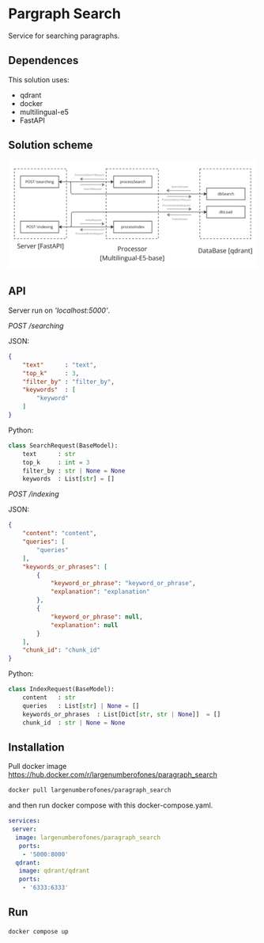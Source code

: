 # Pargraph Search

Service for searching paragraphs.


## Dependences

This solution uses:
+ qdrant
+ docker
+ multilingual-e5
+ FastAPI


## Solution scheme
![Изображение](doc/scheme.png "Scheme")


## API
Server run on *'localhost:5000'*.

*POST /searching*

JSON:
```json
{
    "text"      : "text",
    "top_k"     : 3,
    "filter_by" : "filter_by",
    "keywords"  : [
        "keyword"
    ]
}
```

Python:
```python
class SearchRequest(BaseModel):
    text      : str
    top_k     : int = 3
    filter_by : str | None = None
    keywords  : List[str] = []
```

*POST /indexing*

JSON:
```json
{
    "content": "content",
    "queries": [
        "queries"
    ],
    "keywords_or_phrases": [
        {
            "keyword_or_phrase": "keyword_or_phrase",
            "explanation": "explanation"
        },
        {
            "keyword_or_phrase": null,
            "explanation": null
        }
    ],
    "chunk_id": "chunk_id"
}
```

Python:
```python
class IndexRequest(BaseModel):
    content   : str
    queries   : List[str] | None = []
    keywords_or_phrases  : List[Dict[str, str | None]]  = []
    chunk_id  : str | None = None
```

## Installation

Pull docker image <https://hub.docker.com/r/largenumberofones/paragraph_search>
```bash
docker pull largenumberofones/paragraph_search
```
and then run docker compose with this docker-compose.yaml.
```yaml
services:
 server:
  image: largenumberofones/paragraph_search
   ports:
    - '5000:8000'
  qdrant:
   image: qdrant/qdrant
   ports:
    - '6333:6333'
```


## Run

```bash
docker compose up
```
